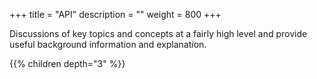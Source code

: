 +++
title = "API"
description = ""
weight = 800
+++

Discussions of key topics and concepts at a fairly high level and provide useful background information and explanation.

{{% children depth="3" %}}
